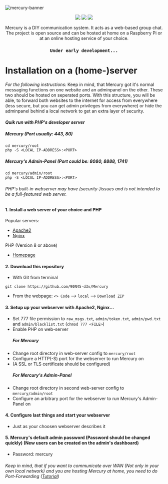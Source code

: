 ![mercury-banner](https://user-images.githubusercontent.com/79598596/210885191-14c6a07e-fbc8-443a-ba22-59c02cff9fe4.svg)
<p align="center">
 <img src="https://img.shields.io/github/license/90N45-d3v/Mercury.svg">
 <img src="https://img.shields.io/badge/Ask%20me-anything-1abc9c.svg">
 <img src="https://img.shields.io/badge/PHP-%3E%3D8.0-blue.svg">
</p>

<p align="center">
Mercury is a DIY communication system. It acts as a web-based group chat. The project is open source and can be hosted at home on a Raspberry Pi or at an online hosting service of your choice.
</p>
<h3 align="center"><code>Under early development...</code></h3>

# Installation on a (home-)server
*For the following instructions:* Keep in mind, that Mercury got it's normal messaging functions on one website and an adminpanel on the other. These two should be hosted on seperated ports. With this structure, you will be able, to forward both websites to the internet for access from everywhere (less secure, but you can get admin privileges from everywhere) or hide the adminpanel behind a local network to get an extra layer of security.

#### *Quik run with PHP's developer server*
##### Mercury (Port usually: 443, 80)
````
cd mercury/root
php -S <LOCAL IP-ADDRESS>:<PORT>
````
##### Mercury's Admin-Panel (Port could be: 8080, 8888, 1741)
````
cd mercury/admin/root
php -S <LOCAL IP-ADDRESS>:<PORT>
````
###### *PHP's built-in webserver may have (security-)issues and is not intended to be a full-featured web server.*

#### 1. Install a web server of your choice and PHP
Popular servers:
- [Apache2](https://httpd.apache.org/)
- [Nginx](https://www.nginx.com/resources/glossary/nginx/)

PHP (Version 8 or above)
- [Homepage](https://www.php.net/)

#### 2. Download this repository
- With Git from terminal
````
git clone https://github.com/90N45-d3v/Mercury
````

- From the webpage: `<> Code` --> `local` --> `Download ZIP`

#### 3. Setup up your webserver with Apache2, Nginx...
- Set 777 file permission to `raw_msgs.txt`, `admin/token.txt`, `admin/pwd.txt` and `admin/blacklist.txt` (`chmod 777 <FILE>`)
- Enable PHP on web-server
  ##### For Mercury
- Change root directory in web-server config to `mercury/root`
- Configure a HTTP(-S) port for the webserver to run Mercury on
- (A SSL or TLS certificate should be configured)
  ##### For Mercury's Admin-Panel
- Change root directory in second web-server config to `mercury/admin/root`
- Configure an arbitrary port for the webserver to run Mercury's Admin-Panel on

#### 4. Configure last things and start your webserver
- Just as your choosen webserver describes it

#### 5. Mercury's default admin password (Password should be changed quickly) (New users can be created on the admin's dashboard)
- Password: mercury

###### Keep in mind, that if you want to communicate over WAN (Not only in your own local network) and you are hosting Mercury at home, you need to do Port-Forwarding ([Tutorial](https://www.lifewire.com/how-to-port-forward-4163829))
